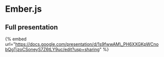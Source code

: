 # Ember.js

## Full presentation

{% embed url="https://docs.google.com/presentation/d/1s9fwwAM\_PH6XXGKpWCnobQgTjzoCSoneyS7Z6tLY9uc/edit?usp=sharing" %}



